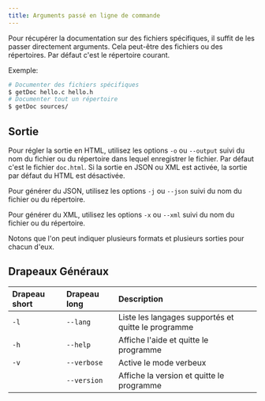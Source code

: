 ```yaml
---
title: Arguments passé en ligne de commande
---
```


Pour récupérer la documentation sur des fichiers spécifiques, il suffit de les passer directement arguments. Cela peut-être des fichiers ou des répertoires. Par défaut c'est le répertoire courant.

Exemple:
```bash
# Documenter des fichiers spécifiques
$ getDoc hello.c hello.h
# Documenter tout un répertoire
$ getDoc sources/
```


## Sortie
Pour régler la sortie en HTML, utilisez les options `-o` ou `--output` suivi du nom du fichier ou du répertoire dans lequel enregistrer le fichier. Par défaut c'est le fichier `doc.html`. Si la sortie en JSON ou XML est activée, la sortie par défaut du HTML est désactivée.

Pour générer du JSON, utilisez les options `-j` ou `--json` suivi du nom du fichier ou du répertoire.

Pour générer du XML, utilisez les options `-x` ou `--xml` suivi du nom du fichier ou du répertoire.

Notons que l'on peut indiquer plusieurs formats et plusieurs sorties pour chacun d'eux.


## Drapeaux Généraux

| Drapeau short  | Drapeau long   | Description                                         |
| :------------- | :------------- | :-------------------------------------------------- |
| `-l`           | `--lang`       | Liste les langages supportés et quitte le programme |
| `-h`           | `--help`       | Affiche l'aide et quitte le programme               |
| `-v`           | `--verbose`    | Active le mode verbeux                              |
|                | `--version`    | Affiche la version et quitte le programme           |
